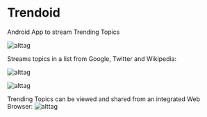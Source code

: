 Trendoid
========

Android App to stream Trending Topics

![alttag](https://lh3.ggpht.com/UX8JEofPXuHrYahv2BFsik4FnoyQvuXU50A2WaCMcN-r4b1HLQNY7yeRdkSk4jTE2SnJ=w300)

Streams topics in a list from Google, Twitter and Wikipedia:

![alttag](https://lh4.ggpht.com/SYWyC2-vCxp5uJLH2ejQLwvU_67xUWWzVLl6LwjjMPYzreXFJKE7fmNTNASBz8NaLJYP=h900)

![alttag](https://lh6.ggpht.com/2q3ikuDbbpqEZm_MkdBImDBGucOBx8PAxqbM6lrAK_35x0R-vml6EHQQtNi0-hpd-3k=h900)

Trending Topics can be viewed and shared from an integrated Web Browser:
![alttag](https://lh3.ggpht.com/m3SclIO-wC74nqDfCWqNlgavsBX08tLtvq38XKe_ybz3XWxKegrkjgO2gKX9ovbPmMU=h900)
